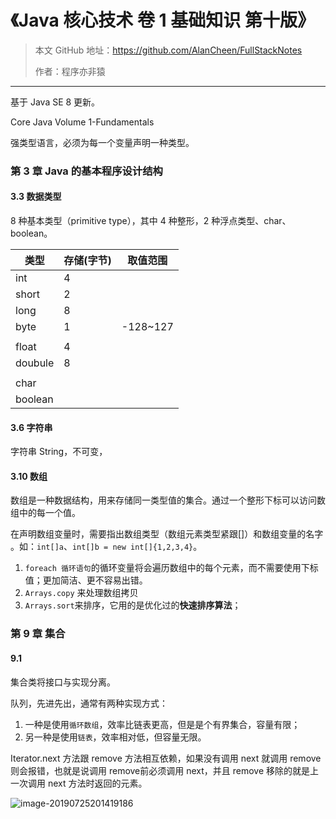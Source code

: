# 《Java 核心技术 卷 1 基础知识 第十版》

> 本文 GitHub 地址：https://github.com/AlanCheen/FullStackNotes
>
> 作者：程序亦非猿

---



基于 Java SE 8 更新。

Core Java Volume 1-Fundamentals



强类型语言，必须为每一个变量声明一种类型。



### 第 3 章 Java 的基本程序设计结构





#### 3.3 数据类型



8 种基本类型（primitive type），其中 4 种整形，2 种浮点类型、char、boolean。



| 类型    | 存储(字节) | 取值范围 |
| ------- | ---------- | -------- |
| int     | 4          |          |
| short   | 2          |          |
| long    | 8          |          |
| byte    | 1          | -128~127 |
|         |            |          |
| float   | 4          |          |
| doubule | 8          |          |
|         |            |          |
| char    |            |          |
| boolean |            |          |



#### 3.6 字符串

字符串 String，不可变，



#### 3.10 数组

数组是一种数据结构，用来存储同一类型值的集合。通过一个整形下标可以访问数组中的每一个值。

在声明数组变量时，需要指出数组类型（数组元素类型紧跟[]）和数组变量的名字 。如：`int[]a`、`int[]b = new int[]{1,2,3,4}`。



1. `foreach 循环语句`的循环变量将会遍历数组中的每个元素，而不需要使用下标值；更加简洁、更不容易出错。
2. `Arrays.copy` 来处理数组拷贝
3. `Arrays.sort`来排序，它用的是优化过的**快速排序算法**；



### 第 9 章 集合

#### 9.1 

集合类将接口与实现分离。

队列，先进先出，通常有两种实现方式：

1. 一种是使用`循环数组`，效率比链表更高，但是是个有界集合，容量有限；
2. 另一种是使用`链表`，效率相对低，但容量无限。



Iterator.next 方法跟 remove 方法相互依赖，如果没有调用 next 就调用 remove 则会报错，也就是说调用 remove前必须调用 next，并且 remove 移除的就是上一次调用 next 方法时返回的元素。

![image-20190725201419186](http://ww3.sinaimg.cn/large/006tNc79ly1g5ccitlm10j30sw0lggy4.jpg)



















